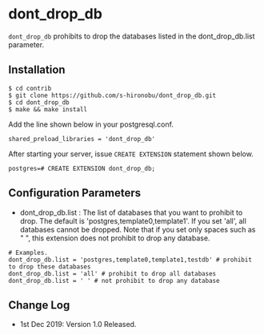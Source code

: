 # dont_drop_db

`dont_drop_db` prohibits to drop the databases listed in the dont_drop_db.list parameter.

## Installation
```
$ cd contrib
$ git clone https://github.com/s-hironobu/dont_drop_db.git
$ cd dont_drop_db
$ make && make install
```

Add the line shown below in your postgresql.conf.

```
shared_preload_libraries = 'dont_drop_db'
```

After starting your server, issue `CREATE EXTENSION` statement shown below.

```
postgres=# CREATE EXTENSION dont_drop_db;
```

## Configuration Parameters

 - dont_drop_db.list : The list of databases that you want to prohibit to drop. The default is 'postgres,template0,template1'. If you set 'all', all databases cannot be dropped. Note that if you set only spaces such as " ", this extension does not prohibit to drop any database.

```
# Examples.
dont_drop_db.list = 'postgres,template0,template1,testdb' # prohibit to drop these databases
dont_drop_db.list = 'all' # prohibit to drop all databases
dont_drop_db.list = ' ' # not prohibit to drop any database
```

## Change Log
 - 1st Dec 2019: Version 1.0 Released.
